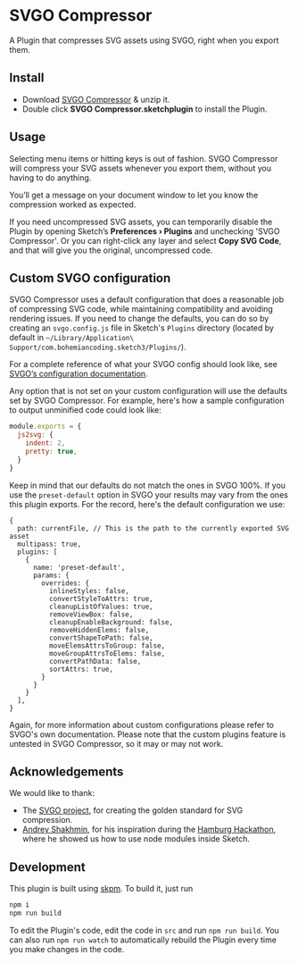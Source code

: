 # SVGO Compressor

A Plugin that compresses SVG assets using SVGO, right when you export them.

## Install

- Download [SVGO Compressor](https://github.com/sketch-hq/svgo-compressor/releases/latest/download/SVGO.Compressor.sketchplugin.zip) & unzip it.
- Double click **SVGO Compressor.sketchplugin** to install the Plugin.

## Usage

Selecting menu items or hitting keys is out of fashion. SVGO Compressor will compress your SVG assets whenever you export them, without you having to do anything.

You’ll get a message on your document window to let you know the compression worked as expected.

If you need uncompressed SVG assets, you can temporarily disable the Plugin by opening Sketch’s **Preferences › Plugins** and unchecking 'SVGO Compressor'. Or you can right-click any layer and select **Copy SVG Code**, and that will give you the original, uncompressed code.

## Custom SVGO configuration

SVGO Compressor uses a default configuration that does a reasonable job of compressing SVG code, while maintaining compatibility and avoiding rendering issues. If you need to change the defaults, you can do so by creating an `svgo.config.js` file in Sketch's `Plugins` directory (located by default in `~/Library/Application\ Support/com.bohemiancoding.sketch3/Plugins/`).

For a complete reference of what your SVGO config should look like, see [SVGO’s configuration documentation](https://github.com/svg/svgo#configuration).

Any option that is not set on your custom configuration will use the defaults set by SVGO Compressor. For example, here's how a sample configuration to output unminified code could look like:

```javascript
module.exports = {
  js2svg: {
    indent: 2,
    pretty: true,
  }
}
```

Keep in mind that our defaults do not match the ones in SVGO 100%. If you use the `preset-default` option in SVGO your results may vary from the ones this plugin exports. For the record, here's the default configuration we use:

```
{
  path: currentFile, // This is the path to the currently exported SVG asset
  multipass: true,
  plugins: [
    {
      name: 'preset-default',
      params: {
        overrides: {
          inlineStyles: false,
          convertStyleToAttrs: true,
          cleanupListOfValues: true,
          removeViewBox: false,
          cleanupEnableBackground: false,
          removeHiddenElems: false,
          convertShapeToPath: false,
          moveElemsAttrsToGroup: false,
          moveGroupAttrsToElems: false,
          convertPathData: false,
          sortAttrs: true,
        }
      }
    }
  ],
}
```


Again, for more information about custom configurations please refer to SVGO's own documentation. Please note that the custom plugins feature is untested in SVGO Compressor, so it may or may not work.

## Acknowledgements

We would like to thank:

- The [SVGO project](https://github.com/svg/svgo), for creating the golden standard for SVG compression.
- [Andrey Shakhmin](https://github.com/turbobabr), for his inspiration during the [Hamburg Hackathon](http://designtoolshackday.com), where he showed us how to use node modules inside Sketch.

## Development

This plugin is built using [skpm](https://github.com/skpm/skpm). To build it, just run

```bash
npm i
npm run build
```

To edit the Plugin's code, edit the code in `src` and run `npm run build`. You can also run `npm run watch` to automatically rebuild the Plugin every time you make changes in the code.
